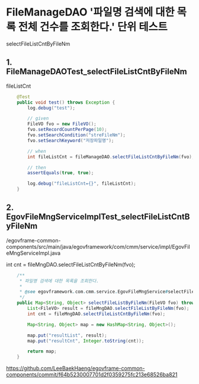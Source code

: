 # FileManageDAO '파일명 검색에 대한 목록 전체 건수를 조회한다.' 단위 테스트

selectFileListCntByFileNm

## 1. FileManageDAOTest_selectFileListCntByFileNm

fileListCnt

```java
	@Test
	public void test() throws Exception {
		log.debug("test");

		// given
		FileVO fvo = new FileVO();
		fvo.setRecordCountPerPage(10);
		fvo.setSearchCondition("streFileNm");
		fvo.setSearchKeyword("저장파일명");

		// when
		int fileListCnt = fileManageDAO.selectFileListCntByFileNm(fvo);

		// then
		assertEquals(true, true);

		log.debug("fileListCnt={}", fileListCnt);
	}
```

## 2. EgovFileMngServiceImplTest_selectFileListCntByFileNm

/egovframe-common-components/src/main/java/egovframework/com/cmm/service/impl/EgovFileMngServiceImpl.java

int cnt = fileMngDAO.selectFileListCntByFileNm(fvo);

```java
	/**
	 * 파일명 검색에 대한 목록을 조회한다.
	 *
	 * @see egovframework.com.cmm.service.EgovFileMngService#selectFileListByFileNm(egovframework.com.cmm.service.FileVO)
	 */
	public Map<String, Object> selectFileListByFileNm(FileVO fvo) throws Exception {
		List<FileVO> result = fileMngDAO.selectFileListByFileNm(fvo);
		int cnt = fileMngDAO.selectFileListCntByFileNm(fvo);

		Map<String, Object> map = new HashMap<String, Object>();

		map.put("resultList", result);
		map.put("resultCnt", Integer.toString(cnt));

		return map;
	}
```

<https://github.com/LeeBaekHaeng/egovframe-common-components/commit/f64b5230007701d2f0359275fc213e68526ba821>
